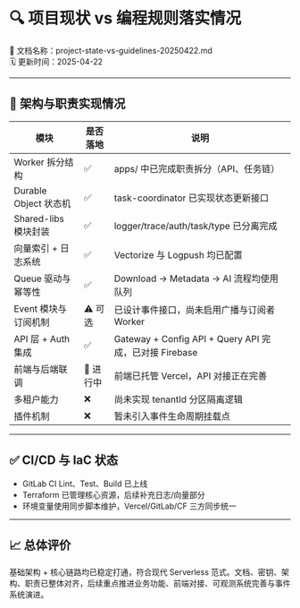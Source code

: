 # 🔍 项目现状 vs 编程规则落实情况  
📄 文档名称：project-state-vs-guidelines-20250422.md  
🗓️ 更新时间：2025-04-22

---

## 🧱 架构与职责实现情况

| 模块 | 是否落地 | 说明 |
|------|-----------|------|
| Worker 拆分结构 | ✅ | apps/ 中已完成职责拆分（API、任务链） |
| Durable Object 状态机 | ✅ | task-coordinator 已实现状态更新接口 |
| Shared-libs 模块封装 | ✅ | logger/trace/auth/task/type 已分离完成 |
| 向量索引 + 日志系统 | ✅ | Vectorize 与 Logpush 均已配置 |
| Queue 驱动与幂等性 | ✅ | Download → Metadata → AI 流程均使用队列 |
| Event 模块与订阅机制 | ⚠️ 可选 | 已设计事件接口，尚未启用广播与订阅者 Worker |
| API 层 + Auth 集成 | ✅ | Gateway + Config API + Query API 完成，已对接 Firebase |
| 前端与后端联调 | 🔄 进行中 | 前端已托管 Vercel，API 对接正在完善 |
| 多租户能力 | ❌ | 尚未实现 tenantId 分区隔离逻辑 |
| 插件机制 | ❌ | 暂未引入事件生命周期挂载点 |

---

## ✅ CI/CD 与 IaC 状态

- GitLab CI Lint、Test、Build 已上线
- Terraform 已管理核心资源，后续补充日志/向量部分
- 环境变量使用同步脚本维护，Vercel/GitLab/CF 三方同步统一

---

## 📈 总体评价

基础架构 + 核心链路均已稳定打通，符合现代 Serverless 范式。文档、密钥、架构、职责已整体对齐，后续重点推进业务功能、前端对接、可观测系统完善与事件系统演进。
